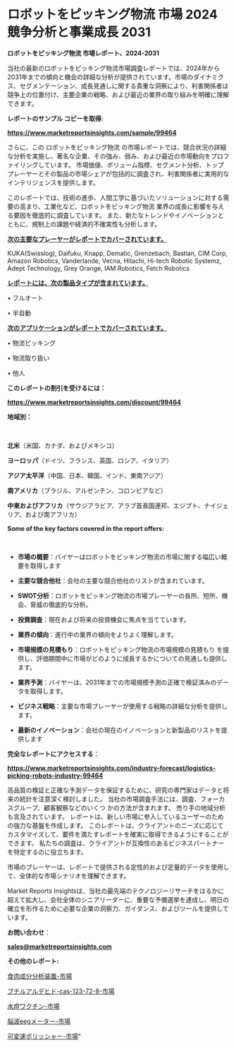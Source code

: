 # ロボットをピッキング物流 市場 2024 競争分析と事業成長 2031

<strong>ロボットをピッキング物流 市場レポート、2024-2031</strong>

当社の最新のロボットをピッキング物流市場調査レポートでは、2024年から2031年までの傾向と機会の詳細な分析が提供されています。市場のダイナミクス、セグメンテーション、成長見通しに関する貴重な洞察により、利害関係者は競争上の位置付け、主要企業の戦略、および最近の業界の取り組みを明確に理解できます。



<strong>レポートのサンプル コピーを取得:</strong> <a href=https://www.marketreportsinsights.com/sample/99464>

<strong><u>https://www.marketreportsinsights.com/sample/99464</u></strong></a>

さらに、この ロボットをピッキング物流 の市場レポートでは、競合状況の詳細な分析を実施し、著名な企業、その強み、弱み、および最近の市場動向をプロファイリングしています。 市場価値、ボリューム指標、セグメント分析、トッププレーヤーとその製品の市場シェアが包括的に調査され、利害関係者に実用的なインテリジェンスを提供します。

このレポートでは、技術の進歩、人間工学に基づいたソリューションに対する需要の高まり、工業化など、ロボットをピッキング物流 業界の成長に影響を与える要因を徹底的に調査しています。 また、新たなトレンドやイノベーションとともに、規制上の課題や経済的不確実性も分析します。



<strong><u>次の主要なプレーヤーがレポートでカバーされています。</u></strong>

KUKA(Swisslog), Daifuku, Knapp, Dematic, Grenzebach, Bastian, CIM Corp, Amazon Robotics, Vanderlande, Vecna, Hitachi, Hi-tech Robotic Systemz, Adept Technology, Grey Orange, IAM Robotics, Fetch Robotics



<strong><u><b>レポートには、次の製品タイプが含まれています。</b></u></strong>

• フルオート

• 半自動



<strong><u><b>次のアプリケーションがレポートでカバーされています。</b></u></strong>

• 物流ピッキング

• 物流取り扱い

• 他人



<strong><b>このレポートの割引を受けるには：</b></strong>

<a href=https://www.marketreportsinsights.com/discount/99464>

<strong><u>https://www.marketreportsinsights.com/discount/99464</u></strong></a>



<strong>地域別：</strong>

<strong> </strong>



<strong>北米</strong>（米国、カナダ、およびメキシコ）



<strong>ヨーロッパ</strong>（ドイツ、フランス、英国、ロシア、イタリア）



<strong>アジア太平洋</strong>（中国、日本、韓国、インド、東南アジア）



<strong>南アメリカ</strong>（ブラジル、アルゼンチン、コロンビアなど）



<strong>中東およびアフリカ</strong>（サウジアラビア、アラブ首長国連邦、エジプト、ナイジェリア、および南アフリカ）



<strong>Some of the key factors covered in the report offers:</strong>

<strong> </strong>
<ul>
  <li>

<strong>市場の概要</strong>：バイヤーはロボットをピッキング物流の市場に関する幅広い概要を取得します</li>
  <li>

<strong>主要な競合他社</strong>：会社の主要な競合他社のリストが含まれています。</li>
  <li>

<strong>SWOT分析</strong>：ロボットをピッキング物流の市場プレーヤーの長所、短所、機会、脅威の徹底的な分析。</li>
  <li>

<strong>投資調査</strong>：現在および将来の投資機会に焦点を当てています。</li>
  <li>

<strong>業界の傾向</strong>：進行中の業界の傾向をよりよく理解します。</li>
  <li>

<strong>市場規模の見積もり</strong>：ロボットをピッキング物流の市場規模の見積もり を提供し、評価期間中に市場がどのように成長するかについての見通しも提供します。</li>
  <li>

<strong>業界予測</strong>：バイヤーは、2031年までの市場規模予測の正確で検証済みのデータを取得します。</li>
  <li>

<strong>ビジネス戦略</strong>：主要な市場プレーヤーが使用する戦略の詳細な分析を提供します。</li>
  <li>

<strong>最新のイノベーション</strong>：会社の現在のイノベーションと新製品のリストを提供します</li>
</ul>


<strong>完全なレポートにアクセスする</strong>：

<a href=https://www.marketreportsinsights.com/industry-forecast/logistics-picking-robots-industry-99464>

<strong><u>https://www.marketreportsinsights.com/industry-forecast/logistics-picking-robots-industry-99464</u></strong></a>

高品質の検証と正確な予測データを保証するために、研究の専門家はデータと将来の統計を注意深く検討しました。 当社の市場調査手法には、調査、フォーカスグループ、顧客観察などのいくつ かの方法が含まれます。 売り手の地域分析も言及されています。 レポートは、新しい市場に参入しているユーザーのための強力な基盤を作成します。 このレポートは、クライアントのニーズに応じてカスタマイズして、要件を満たすレポートを確実に取得できるようにすることができます。 私たちの調査は、クライアントが互換性のあるビジネスパートナーを特定するのに役立ちます。

市場のプレーヤーは、レポートで提供される定性的および定量的データを使用して、全体的な市場シナリオを理解できます。

Market Reports Insightsは、当社の最先端のテクノロジーリサーチをはるかに超えて拡大し、会社全体のシニアリーダーに、重要な予備選挙を達成し、明日の確立を形作るために必要な企業の洞察力、ガイダンス、およびツールを提供しています。



<strong><b>お問い合わせ</b></strong>：

<a href=mailto:sales@marketreportsinsights.com>

<strong><u>sales@marketreportsinsights.com</u></strong></a>



<strong>その他のレポート:</strong>

<a href=https://www.linkedin.com/pulse/食肉成分分析装置-市場-2023-年のダイナミクスとビジネストレンド-hco2c/>食肉成分分析装置-市場</a>

<a href=https://www.linkedin.com/pulse/ブチルアルデヒド-cas-123-72-8-市場-2023-新興市場-将来の動向と市場需要-d8n3f/>ブチルアルデヒド-cas-123-72-8-市場</a>

<a href=https://www.linkedin.com/pulse/水痘ワクチン-市場-2023-年のダイナミクスとビジネストレンド-2030-gyylf/>水痘ワクチン-市場</a>

<a href=https://www.linkedin.com/pulse/脳波eegメーター-市場-2023-年のダイナミクスとビジネストレンド-2bz7f/>脳波eegメーター-市場</a>

<a href=https://www.linkedin.com/pulse/可変速ポリッシャー-市場-2023-swot-分析と成長率-2030-fxa6f/>可変速ポリッシャー-市場</a>"
